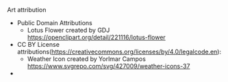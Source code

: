 Art attribution
- Public Domain Attributions
    * Lotus Flower created by GDJ https://openclipart.org/detail/221116/lotus-flower
- CC BY License attributions(https://creativecommons.org/licenses/by/4.0/legalcode.en):
    * Weather Icon created by Yorlmar Campos https://www.svgrepo.com/svg/427009/weather-icons-37
- 